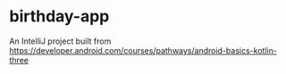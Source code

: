# birthday-app
An IntelliJ project built from https://developer.android.com/courses/pathways/android-basics-kotlin-three
